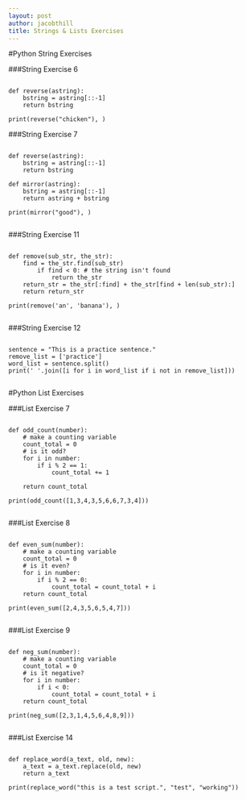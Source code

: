 ```yaml
---
layout: post
author: jacobthill
title: Strings & Lists Exercises
---
```


#Python String Exercises 

###String Exercise 6

```

def reverse(astring):
	bstring = astring[::-1]
	return bstring

print(reverse("chicken"), )

```

###String Exercise 7

```

def reverse(astring):
	bstring = astring[::-1]
	return bstring

def mirror(astring):
	bstring = astring[::-1]
	return astring + bstring
	
print(mirror("good"), )
	
```


###String Exercise 11

```

def remove(sub_str, the_str):
	find = the_str.find(sub_str)
		if find < 0: # the string isn't found
			return the_str
	return_str = the_str[:find] + the_str[find + len(sub_str):]
	return return_str
	
print(remove('an', 'banana'), )
	
```

###String Exercise 12

```

sentence = "This is a practice sentence."
remove_list = ['practice']
word_list = sentence.split()
print(' '.join([i for i in word_list if i not in remove_list]))
	
```

#Python List Exercises

###List Exercise 7

```

def odd_count(number):
	# make a counting variable
	count_total = 0
	# is it odd?
	for i in number:
		if i % 2 == 1:
			count_total += 1
			
	return count_total

print(odd_count([1,3,4,3,5,6,6,7,3,4]))
	
```

###List Exercise 8

```

def even_sum(number):
	# make a counting variable
	count_total = 0
	# is it even?
	for i in number:
		if i % 2 == 0:
			count_total = count_total + i
	return count_total
	
print(even_sum([2,4,3,5,6,5,4,7]))
	
```

###List Exercise 9

```

def neg_sum(number):
	# make a counting variable
	count_total = 0
	# is it negative?
	for i in number:
		if i < 0:
			count_total = count_total + i
	return count_total
	
print(neg_sum([2,3,1,4,5,6,4,8,9]))
	
```

###List Exercise 14

```

def replace_word(a_text, old, new):
	a_text = a_text.replace(old, new)
	return a_text
	
print(replace_word("this is a test script.", "test", "working"))
	
```

	




